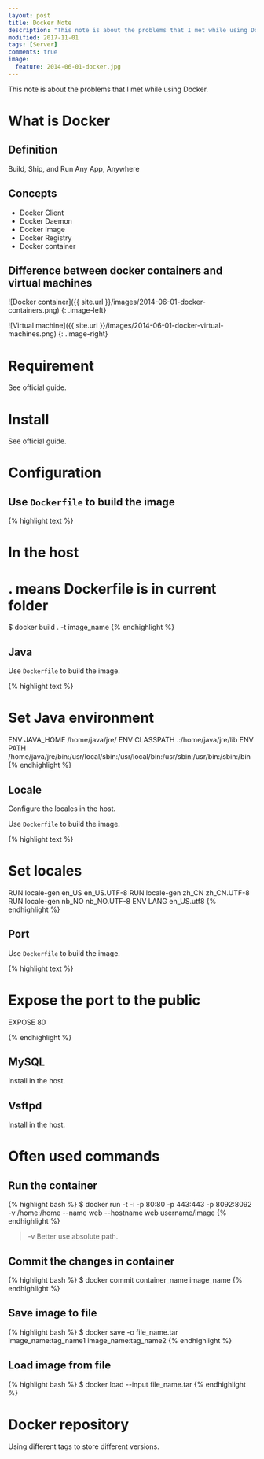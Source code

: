 ```yaml
---
layout: post
title: Docker Note
description: "This note is about the problems that I met while using Docker."
modified: 2017-11-01
tags: [Server]
comments: true
image:
  feature: 2014-06-01-docker.jpg
---
```


This note is about the problems that I met while using Docker.

# What is Docker

## Definition

Build, Ship, and Run Any App, Anywhere

## Concepts

* Docker Client
* Docker Daemon
* Docker Image
* Docker Registry
* Docker container

## Difference between docker containers and virtual machines

![Docker container]({{ site.url }}/images/2014-06-01-docker-containers.png)
{: .image-left}

![Virtual machine]({{ site.url }}/images/2014-06-01-docker-virtual-machines.png)
{: .image-right}

# Requirement

See official guide.

# Install

See official guide.

# Configuration

## Use ``Dockerfile`` to build the image

{% highlight text %}
# In the host
# . means Dockerfile is in current folder
$ docker build . -t image_name
{% endhighlight %}

## Java

Use ``Dockerfile`` to build the image.

{% highlight text %}
# Set Java environment
ENV JAVA_HOME /home/java/jre/
ENV CLASSPATH .:/home/java/jre/lib
ENV PATH /home/java/jre/bin:/usr/local/sbin:/usr/local/bin:/usr/sbin:/usr/bin:/sbin:/bin
{% endhighlight %}

## Locale

Configure the locales in the host.

Use ``Dockerfile`` to build the image.

{% highlight text %}
# Set locales
RUN locale-gen en_US en_US.UTF-8
RUN locale-gen zh_CN zh_CN.UTF-8
RUN locale-gen nb_NO nb_NO.UTF-8
ENV LANG en_US.utf8
{% endhighlight %}

## Port

Use ``Dockerfile`` to build the image.

{% highlight text %}
# Expose the port to the public
EXPOSE 80

{% endhighlight %}

## MySQL

Install in the host.

## Vsftpd

Install in the host.

# Often used commands

## Run the container

{% highlight bash %}
$ docker run -t -i -p 80:80 -p 443:443 -p 8092:8092 -v /home:/home --name web --hostname web username/image
{% endhighlight %}

> -v Better use absolute path.

## Commit the changes in container

{% highlight bash %}
$ docker commit container_name image_name
{% endhighlight %}

## Save image to file

{% highlight bash %}
$ docker save -o file_name.tar image_name:tag_name1 image_name:tag_name2
{% endhighlight %}

## Load image from file

{% highlight bash %}
$ docker load --input file_name.tar
{% endhighlight %}

# Docker repository

Using different tags to store different versions.

